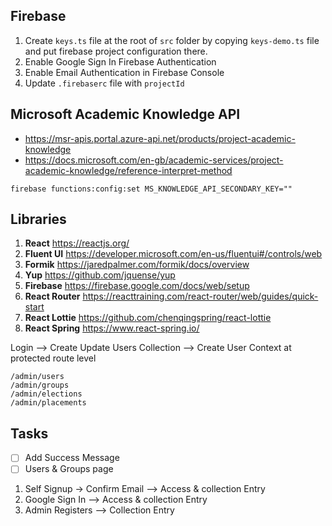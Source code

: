 ## Firebase

1. Create `keys.ts` file at the root of `src` folder by copying `keys-demo.ts` file and put firebase project configuration there.
2. Enable Google Sign In Firebase Authentication
3. Enable Email Authentication in Firebase Console
4. Update `.firebaserc` file with `projectId`

## Microsoft Academic Knowledge API

- https://msr-apis.portal.azure-api.net/products/project-academic-knowledge
- https://docs.microsoft.com/en-gb/academic-services/project-academic-knowledge/reference-interpret-method

```
firebase functions:config:set MS_KNOWLEDGE_API_SECONDARY_KEY=""
```

## Libraries

1. **React** https://reactjs.org/
2. **Fluent UI** https://developer.microsoft.com/en-us/fluentui#/controls/web
3. **Formik** https://jaredpalmer.com/formik/docs/overview
4. **Yup** https://github.com/jquense/yup
5. **Firebase** https://firebase.google.com/docs/web/setup
6. **React Router** https://reacttraining.com/react-router/web/guides/quick-start
7. **React Lottie** https://github.com/chenqingspring/react-lottie
8. **React Spring** https://www.react-spring.io/

Login --> Create Update Users Collection --> Create User Context at protected route level

```
/admin/users
/admin/groups
/admin/elections
/admin/placements
```

## Tasks

- [ ] Add Success Message
- [ ] Users & Groups page

1. Self Signup -> Confirm Email --> Access & collection Entry
2. Google Sign In --> Access & collection Entry
3. Admin Registers --> Collection Entry

